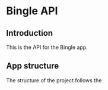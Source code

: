 # Bingle API

## Introduction
This is the API for the Bingle app.

## App structure
The structure of the project follows the 
